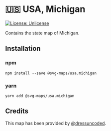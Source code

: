 # 🇺🇸 USA, Michigan

[![License: Unlicense](https://img.shields.io/badge/license-Unlicense-blue.svg)](http://unlicense.org/)

Contains the state map of Michigan.

## Installation

### npm

`npm install --save @svg-maps/usa.michigan`

### yarn

`yarn add @svg-maps/usa.michigan`

## Credits

This map has been provided by [@dressuncoded](https://github.com/dressuncoded).
